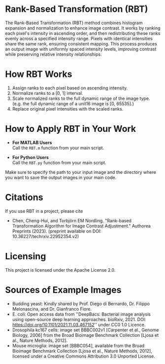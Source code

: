 # Rank-Based Transformation (RBT)
The Rank-Based Transformation (RBT) method combines histogram expansion and normalization to enhance image contrast.
It works by ranking each pixel's intensity in ascending order, and then redistributing these ranks evenly across a specified intensity range.
Pixels with identical intensities share the same rank, ensuring consistent mapping.
This process produces an output image with uniformly spaced intensity levels, improving contrast while preserving relative intensity relationships.

# How RBT Works
1. Assign ranks to each pixel based on ascending intensity.
2. Normalize ranks to a [0, 1] interval.
3. Scale normalized ranks to the full dynamic range of the image type. (e.g. the full dynamic range of a unit16 image is [0, 65535].)
4. Replace original pixel intensities with the scaled ranks.

# How to Apply RBT in Your Work

- **For MATLAB Users**  
  Call the `RBT.m` function from your main script.

- **For Python Users**  
  Call the `RBT.py` function from your main script.

Make sure to specify the path to your input image and the directory where you want to save the output images in your main code.

# Citations
If you use RBT in a project, please cite

- Chen, Cheng-Hui, and Torbjörn EM Nordling. "Rank-based Transformation Algorithm for Image Contrast Adjustment." Authorea Preprints (2023). (preprint available on DOI: 10.36227/techrxiv.22952354.v2)

# Licensing
This project is licensed under the Apache License 2.0.

# Sources of Example Images
- Budding yeast: Kindly shared by Prof. Diego di Bernardo, Dr. Filippo Melonascina, and Dr. Gianfranco Fiore.
- E. coli: Open access data from ''DeepBacs: Bacterial image analysis using open-source deep learning approaches. bioRxiv, 2021. DOI: https://doi.org/10.1101/2021.11.03.467152'' under CC0 1.0 Licence.
- Drosophila kc167 cells: image set BBBC002v1 [Carpenter et al., Genome Biology, 2006] from the Broad Bioimage Benchmark Collection [Ljosa et al., Nature Methods, 2012].
- Mouse microglia: image set [BBBC054], available from the Broad Bioimage Benchmark Collection [Ljosa et al., Nature Methods, 2012], licensed under a Creative Commons Attribution 3.0 Unported License.

